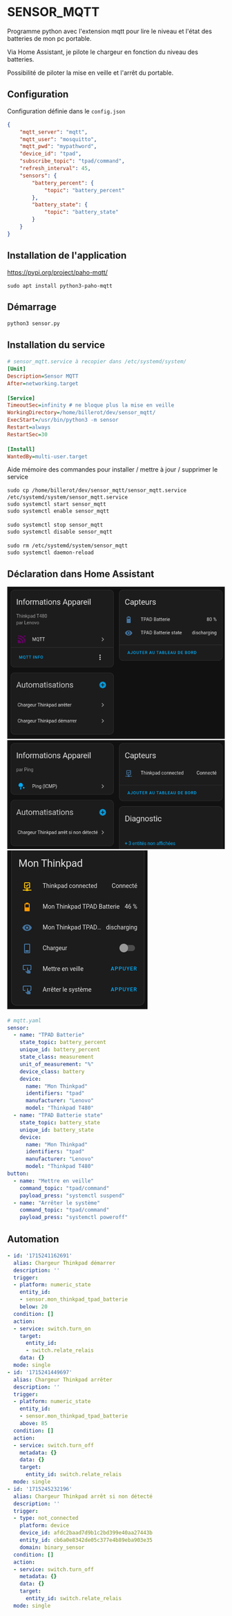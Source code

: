# SENSOR_MQTT

Programme python avec l'extension mqtt 
pour lire le niveau et l'état des batteries de mon pc portable.

Via Home Assistant, je pilote le chargeur en fonction du niveau des batteries.

Possibilité de piloter la mise en veille et l'arrêt du portable.

## Configuration

Configuration définie dans le `config.json`

```json
{
    "mqtt_server": "mqtt",
    "mqtt_user": "mosquitto",
    "mqtt_pwd": "mypathword",
    "device_id": "tpad",
    "subscribe_topic": "tpad/command",
    "refresh_interval": 45,
    "sensors": {
        "battery_percent": {
            "topic": "battery_percent"
        },
        "battery_state": {
            "topic": "battery_state"
        }
    }
}
```

## Installation de l'application

https://pypi.org/project/paho-mqtt/

```shell
sudo apt install python3-paho-mqtt
```

## Démarrage
```shell
python3 sensor.py
```

## Installation du service

```ini
# sensor_mqtt.service à recopier dans /etc/systemd/system/
[Unit]
Description=Sensor MQTT
After=networking.target

[Service]
TimeoutSec=infinity # ne bloque plus la mise en veille
WorkingDirectory=/home/billerot/dev/sensor_mqtt/
ExecStart=/usr/bin/python3 -m sensor
Restart=always
RestartSec=30

[Install]
WantedBy=multi-user.target
```

Aide mémoire des commandes pour installer / mettre à jour / supprimer le service
```shell
sudo cp /home/billerot/dev/sensor_mqtt/sensor_mqtt.service /etc/systemd/system/sensor_mqtt.service
sudo systemctl start sensor_mqtt
sudo systemctl enable sensor_mqtt

sudo systemctl stop sensor_mqtt
sudo systemctl disable sensor_mqtt

sudo rm /etc/systemd/system/sensor_mqtt
sudo systemctl daemon-reload
```

## Déclaration dans Home Assistant

![](images/ha-sensor.png)
![](images/ha-icmp.png)
![](images/ha-lovelace.png)

```yaml
# mqtt.yaml
sensor:
  - name: "TPAD Batterie"
    state_topic: battery_percent
    unique_id: battery_percent
    state_class: measurement
    unit_of_measurement: "%"
    device_class: battery
    device:
      name: "Mon Thinkpad"
      identifiers: "tpad"
      manufacturer: "Lenovo"
      model: "Thinkpad T480"    
  - name: "TPAD Batterie state"
    state_topic: battery_state
    unique_id: battery_state
    device:
      name: "Mon Thinkpad"
      identifiers: "tpad"
      manufacturer: "Lenovo"
      model: "Thinkpad T480"    
button:
  - name: "Mettre en veille"
    command_topic: "tpad/command"
    payload_press: "systemctl suspend"
  - name: "Arrêter le système"
    command_topic: "tpad/command"
    payload_press: "systemctl poweroff"
```

## Automation

```yaml
- id: '1715241162691'
  alias: Chargeur Thinkpad démarrer
  description: ''
  trigger:
  - platform: numeric_state
    entity_id:
    - sensor.mon_thinkpad_tpad_batterie
    below: 20
  condition: []
  action:
  - service: switch.turn_on
    target:
      entity_id:
      - switch.relate_relais
    data: {}
  mode: single
- id: '1715241449697'
  alias: Chargeur Thinkpad arrêter
  description: ''
  trigger:
  - platform: numeric_state
    entity_id:
    - sensor.mon_thinkpad_tpad_batterie
    above: 85
  condition: []
  action:
  - service: switch.turn_off
    metadata: {}
    data: {}
    target:
      entity_id: switch.relate_relais
  mode: single
- id: '1715245232196'
  alias: Chargeur Thinkpad arrêt si non détecté
  description: ''
  trigger:
  - type: not_connected
    platform: device
    device_id: afdc2baad7d9b1c2bd399e40aa27443b
    entity_id: cb6a0e8342de05c377e4b89eba903e35
    domain: binary_sensor
  condition: []
  action:
  - service: switch.turn_off
    metadata: {}
    data: {}
    target:
      entity_id: switch.relate_relais
  mode: single
```